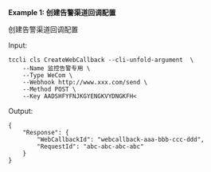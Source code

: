 **Example 1: 创建告警渠道回调配置**

创建告警渠道回调配置

Input: 

```
tccli cls CreateWebCallback --cli-unfold-argument  \
    --Name 监控告警专用 \
    --Type WeCom \
    --Webhook http://www.xxx.com/send \
    --Method POST \
    --Key AADSHFYFNJKGYENGKVYDNGKFH<
```

Output: 
```
{
    "Response": {
        "WebCallbackId": "webcallback-aaa-bbb-ccc-ddd",
        "RequestId": "abc-abc-abc-abc"
    }
}
```

